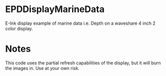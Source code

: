 # EPDDisplayMarineData
E-Ink display example of marine data i.e. Depth on a waveshare 4 inch 2 color display.
# Notes
This code uses the partial refresh capabilities of the display, but it will burn the images in. Use at your own risk.
